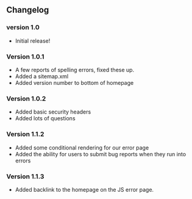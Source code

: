 ## Changelog

### version 1.0

- Initial release!

### Version 1.0.1

- A few reports of spelling errors, fixed these up.
- Added a sitemap.xml
- Added version number to bottom of homepage

### Version 1.0.2

- Added basic security headers
- Added lots of questions

### Version 1.1.2

- Added some conditional rendering for our error page
- Added the ability for users to submit bug reports when they run into errors

### Version 1.1.3

- Added backlink to the homepage on the JS error page.
